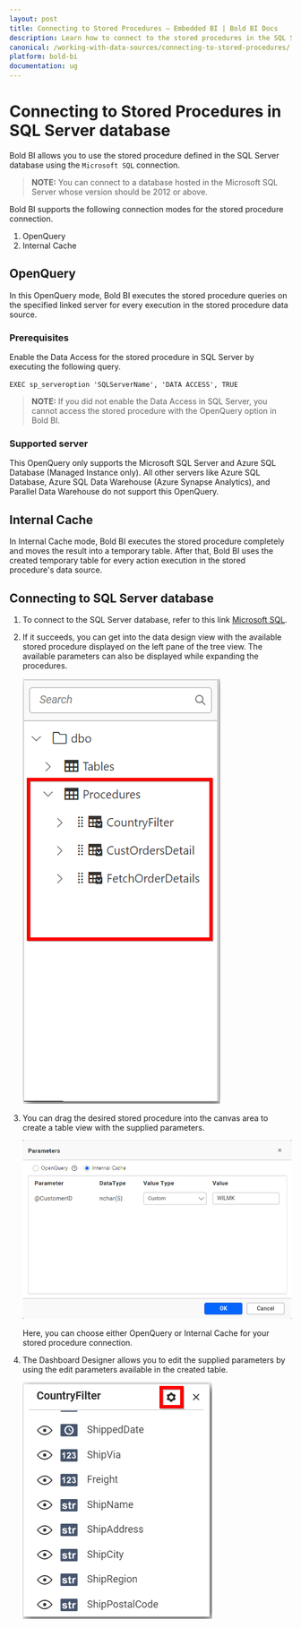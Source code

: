 ```yaml
---
layout: post
title: Connecting to Stored Procedures – Embedded BI | Bold BI Docs
description: Learn how to connect to the stored procedures in the SQL Server database with Bold BI Embedded Dashboard.
canonical: /working-with-data-sources/connecting-to-stored-procedures/
platform: bold-bi
documentation: ug
---
```


# Connecting to Stored Procedures in SQL Server database

Bold BI allows you to use the stored procedure defined in the SQL Server database using the `Microsoft SQL` connection.

> **NOTE:** You can connect to a database hosted in the Microsoft SQL Server whose version should be 2012 or above.

Bold BI supports the following connection modes for the stored procedure connection.
1. OpenQuery
2. Internal Cache

## OpenQuery
In this OpenQuery mode, Bold BI executes the stored procedure queries on the specified linked server for every execution in the stored procedure data source.

### Prerequisites
 
Enable the Data Access for the stored procedure in SQL Server by executing the following query.
 
`EXEC sp_serveroption 'SQLServerName', 'DATA ACCESS', TRUE`

> **NOTE:** If you did not enable the Data Access in SQL Server, you cannot access the stored procedure with the OpenQuery option in Bold BI.

### Supported server

This OpenQuery only supports the Microsoft SQL Server and Azure SQL Database (Managed Instance only). All other servers like Azure SQL Database, Azure SQL Data Warehouse (Azure Synapse Analytics), and Parallel Data Warehouse do not support this OpenQuery.

## Internal Cache
In Internal Cache mode, Bold BI executes the stored procedure completely and moves the result into a temporary table. After that, Bold BI uses the created temporary table for every action execution in the stored procedure's data source.

## Connecting to SQL Server database
1. To connect to the SQL Server database, refer to this link [Microsoft SQL](/working-with-data-sources/data-connectors/sql-data-source/).
     
2. If it succeeds, you can get into the data design view with the available stored procedure displayed on the left pane of the tree view. The available parameters can also be displayed while expanding the procedures.

   ![Stored procedure treeview](/static/assets/working-with-datasource/images/storedprocedure_treeview.png)

3. You can drag the desired stored procedure into the canvas area to create a table view with the supplied parameters.

   ![Stored procedure parameters](/static/assets/working-with-datasource/images/storedprocedure_parameters.png)

    Here, you can choose either OpenQuery or Internal Cache for your stored procedure connection.

4. The Dashboard Designer allows you to edit the supplied parameters by using the edit parameters available in the created table.

   ![Stored procedure settings](/static/assets/working-with-datasource/images/storedprocedure_settings.png)
